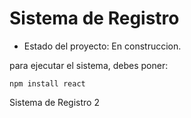 <h1> Sistema de Registro</h1>

- Estado del proyecto: En construccion.

para ejecutar el sistema, debes poner:

 ```npm install react```
 
Sistema de Registro 2
